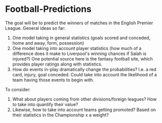 # Football-Predictions

The goal will be to predict the winners of matches in the English Premier League. General ideas so far:
1) One model taking in general statistics (goals scored and conceded, home and away, form, possession)
2) One model taking into account player statistics (how much of a difference does it make to Liverpool's winning chances if Salah is injured?) One potential source here is the fantasy football site, which provides player ratings along with statistics. 
3) How do events in-play dramatically change the probabilities? I.e. a red card, injury, goal conceded. Could take into account the likelihood of a team having those events to begin with. 


To consider:
1) What about players coming from other divisions/foreign leagues? How to take into quantify their value?
2) Likewise, how to take into account teams getting promoted? Based on their statistics in the Championship x a weight?
